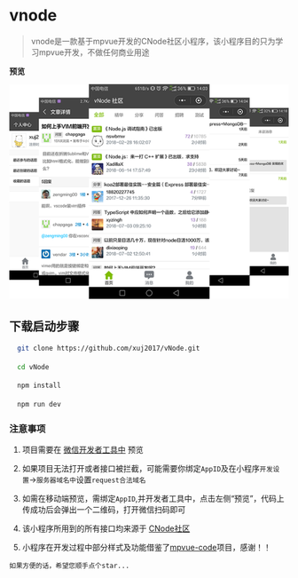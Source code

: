 # vnode

> vnode是一款基于mpvue开发的CNode社区小程序，该小程序目的只为学习mpvue开发，不做任何商业用途

**预览**

![image](./assets/preview.png)

## 下载启动步骤

``` bash
  git clone https://github.com/xuj2017/vNode.git

  cd vNode

  npm install

  npm run dev
```
### 注意事项

1. 项目需要在 [微信开发者工具中](https://mp.weixin.qq.com/debug/wxadoc/dev/devtools/download.html) 预览

2. 如果项目无法打开或者接口被拦截，可能需要你绑定`AppID`及在小程序`开发设置`->`服务器域名中`设置`request合法域名`

3. 如需在移动端预览，需绑定`AppID`,并开发者工具中，点击左侧“预览”，代码上传成功后会弹出一个二维码，打开微信扫码即可

4. 该小程序所用到的所有接口均来源于 [CNode社区](https://cnodejs.org/api)

5. 小程序在开发过程中部分样式及功能借鉴了[mpvue-code](https://github.com/jaxQin/mpvue-cnode)项目，感谢！！


`如果方便的话，希望您顺手点个star...`